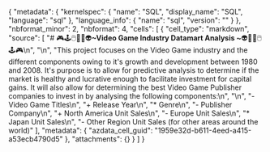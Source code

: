 {
    "metadata": {
        "kernelspec": {
            "name": "SQL",
            "display_name": "SQL",
            "language": "sql"
        },
        "language_info": {
            "name": "sql",
            "version": ""
        }
    },
    "nbformat_minor": 2,
    "nbformat": 4,
    "cells": [
        {
            "cell_type": "markdown",
            "source": [
                "# 🎮🕹️🖱️🤖👾👽**~Video Game Industry Datamart Analysis ~**👽👾🤖🖱️🕹️🎮\n",
                "\n",
                "This project focuses on the Video Game industry and the different components owing to it's growth and development between 1980 and 2008. It's purpose is to allow for predictive analysis to determine if the market is healthy and lucrative enough to facilitate investment for capital gains. It will also allow for determining the best Video Game Publisher companies to invest in by analysing the following components:\n",
                "\n",
                "- Video Game Titles\n",
                "+ Release Year\n",
                "* Genre\n",
                "- Publisher Company\n",
                "+ North America Unit Sales\n",
                "- Europe Unit Sales\n",
                "* Japan Unit Sales\n",
                "- Other Region Unit Sales (for other areas around the world)"
            ],
            "metadata": {
                "azdata_cell_guid": "1959e32d-b611-4eed-a415-a53ecb4790d5"
            },
            "attachments": {}
        }
    ]
}